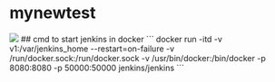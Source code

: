# mynewtest
<img src="https://jenkins.io/sites/default/files/jenkins_logo.png"/>
## cmd to start jenkins in docker
```
docker run -itd -v v1:/var/jenkins_home --restart=on-failure  -v /run/docker.sock:/run/docker.sock -v /usr/bin/docker:/bin/docker  -p 8080:8080 -p 50000:50000 jenkins/jenkins
```
